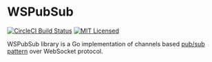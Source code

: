 # WSPubSub

[![CircleCI Build Status](https://circleci.com/gh/kpeu3i/wspubsub.svg?style=shield)](https://circleci.com/gh/kpeu3i/wspubsub)
[![MIT Licensed](https://img.shields.io/badge/License-MIT-yellow.svg)](https://opensource.org/licenses/MIT)

WSPubSub library is a Go implementation of channels based [pub/sub pattern](https://en.wikipedia.org/wiki/Publish%E2%80%93subscribe_pattern) over WebSocket protocol.
